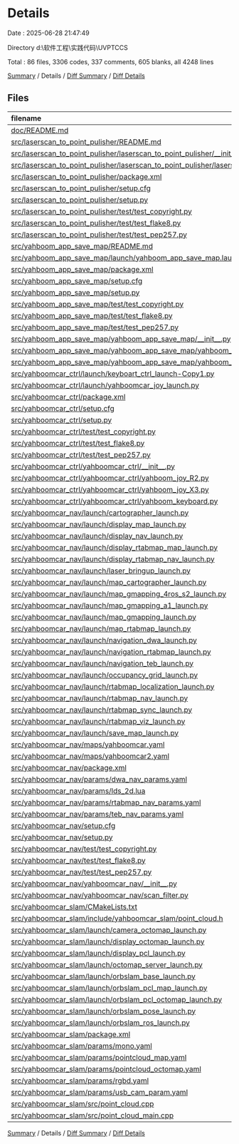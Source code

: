 # Details

Date : 2025-06-28 21:47:49

Directory d:\\软件工程\\实践代码\\UVPTCCS

Total : 86 files,  3306 codes, 337 comments, 605 blanks, all 4248 lines

[Summary](results.md) / Details / [Diff Summary](diff.md) / [Diff Details](diff-details.md)

## Files
| filename | language | code | comment | blank | total |
| :--- | :--- | ---: | ---: | ---: | ---: |
| [doc/README.md](/doc/README.md) | Markdown | 1 | 0 | 2 | 3 |
| [src/laserscan\_to\_point\_pulisher/README.md](/src/laserscan_to_point_pulisher/README.md) | Markdown | 74 | 0 | 17 | 91 |
| [src/laserscan\_to\_point\_pulisher/laserscan\_to\_point\_pulisher/\_\_init\_\_.py](/src/laserscan_to_point_pulisher/laserscan_to_point_pulisher/__init__.py) | Python | 0 | 0 | 1 | 1 |
| [src/laserscan\_to\_point\_pulisher/laserscan\_to\_point\_pulisher/laserscan\_to\_point\_publish.py](/src/laserscan_to_point_pulisher/laserscan_to_point_pulisher/laserscan_to_point_publish.py) | Python | 47 | 3 | 16 | 66 |
| [src/laserscan\_to\_point\_pulisher/package.xml](/src/laserscan_to_point_pulisher/package.xml) | XML | 16 | 0 | 3 | 19 |
| [src/laserscan\_to\_point\_pulisher/setup.cfg](/src/laserscan_to_point_pulisher/setup.cfg) | Properties | 4 | 0 | 1 | 5 |
| [src/laserscan\_to\_point\_pulisher/setup.py](/src/laserscan_to_point_pulisher/setup.py) | Python | 24 | 0 | 3 | 27 |
| [src/laserscan\_to\_point\_pulisher/test/test\_copyright.py](/src/laserscan_to_point_pulisher/test/test_copyright.py) | Python | 7 | 13 | 4 | 24 |
| [src/laserscan\_to\_point\_pulisher/test/test\_flake8.py](/src/laserscan_to_point_pulisher/test/test_flake8.py) | Python | 9 | 13 | 4 | 26 |
| [src/laserscan\_to\_point\_pulisher/test/test\_pep257.py](/src/laserscan_to_point_pulisher/test/test_pep257.py) | Python | 7 | 13 | 4 | 24 |
| [src/yahboom\_app\_save\_map/README.md](/src/yahboom_app_save_map/README.md) | Markdown | 89 | 0 | 30 | 119 |
| [src/yahboom\_app\_save\_map/launch/yahboom\_app\_save\_map.launch.py](/src/yahboom_app_save_map/launch/yahboom_app_save_map.launch.py) | Python | 17 | 1 | 5 | 23 |
| [src/yahboom\_app\_save\_map/package.xml](/src/yahboom_app_save_map/package.xml) | XML | 17 | 0 | 3 | 20 |
| [src/yahboom\_app\_save\_map/setup.cfg](/src/yahboom_app_save_map/setup.cfg) | Properties | 4 | 0 | 1 | 5 |
| [src/yahboom\_app\_save\_map/setup.py](/src/yahboom_app_save_map/setup.py) | Python | 26 | 0 | 3 | 29 |
| [src/yahboom\_app\_save\_map/test/test\_copyright.py](/src/yahboom_app_save_map/test/test_copyright.py) | Python | 7 | 13 | 4 | 24 |
| [src/yahboom\_app\_save\_map/test/test\_flake8.py](/src/yahboom_app_save_map/test/test_flake8.py) | Python | 9 | 13 | 4 | 26 |
| [src/yahboom\_app\_save\_map/test/test\_pep257.py](/src/yahboom_app_save_map/test/test_pep257.py) | Python | 7 | 13 | 4 | 24 |
| [src/yahboom\_app\_save\_map/yahboom\_app\_save\_map/\_\_init\_\_.py](/src/yahboom_app_save_map/yahboom_app_save_map/__init__.py) | Python | 0 | 0 | 1 | 1 |
| [src/yahboom\_app\_save\_map/yahboom\_app\_save\_map/yahboom\_app\_save\_map.py](/src/yahboom_app_save_map/yahboom_app_save_map/yahboom_app_save_map.py) | Python | 45 | 1 | 12 | 58 |
| [src/yahboom\_app\_save\_map/yahboom\_app\_save\_map/yahboom\_app\_save\_map\_client.py](/src/yahboom_app_save_map/yahboom_app_save_map/yahboom_app_save_map_client.py) | Python | 36 | 0 | 12 | 48 |
| [src/yahboomcar\_ctrl/launch/keyboart\_ctrl\_launch-Copy1.py](/src/yahboomcar_ctrl/launch/keyboart_ctrl_launch-Copy1.py) | Python | 9 | 0 | 2 | 11 |
| [src/yahboomcar\_ctrl/launch/yahboomcar\_joy\_launch.py](/src/yahboomcar_ctrl/launch/yahboomcar_joy_launch.py) | Python | 9 | 0 | 2 | 11 |
| [src/yahboomcar\_ctrl/package.xml](/src/yahboomcar_ctrl/package.xml) | XML | 16 | 0 | 3 | 19 |
| [src/yahboomcar\_ctrl/setup.cfg](/src/yahboomcar_ctrl/setup.cfg) | Properties | 4 | 0 | 1 | 5 |
| [src/yahboomcar\_ctrl/setup.py](/src/yahboomcar_ctrl/setup.py) | Python | 28 | 0 | 3 | 31 |
| [src/yahboomcar\_ctrl/test/test\_copyright.py](/src/yahboomcar_ctrl/test/test_copyright.py) | Python | 7 | 13 | 4 | 24 |
| [src/yahboomcar\_ctrl/test/test\_flake8.py](/src/yahboomcar_ctrl/test/test_flake8.py) | Python | 9 | 13 | 4 | 26 |
| [src/yahboomcar\_ctrl/test/test\_pep257.py](/src/yahboomcar_ctrl/test/test_pep257.py) | Python | 7 | 13 | 4 | 24 |
| [src/yahboomcar\_ctrl/yahboomcar\_ctrl/\_\_init\_\_.py](/src/yahboomcar_ctrl/yahboomcar_ctrl/__init__.py) | Python | 0 | 0 | 1 | 1 |
| [src/yahboomcar\_ctrl/yahboomcar\_ctrl/yahboom\_joy\_R2.py](/src/yahboomcar_ctrl/yahboomcar_ctrl/yahboom_joy_R2.py) | Python | 126 | 19 | 17 | 162 |
| [src/yahboomcar\_ctrl/yahboomcar\_ctrl/yahboom\_joy\_X3.py](/src/yahboomcar_ctrl/yahboomcar_ctrl/yahboom_joy_X3.py) | Python | 126 | 18 | 15 | 159 |
| [src/yahboomcar\_ctrl/yahboomcar\_ctrl/yahboom\_keyboard.py](/src/yahboomcar_ctrl/yahboomcar_ctrl/yahboom_keyboard.py) | Python | 122 | 4 | 9 | 135 |
| [src/yahboomcar\_nav/launch/cartographer\_launch.py](/src/yahboomcar_nav/launch/cartographer_launch.py) | Python | 54 | 0 | 9 | 63 |
| [src/yahboomcar\_nav/launch/display\_map\_launch.py](/src/yahboomcar_nav/launch/display_map_launch.py) | Python | 23 | 0 | 6 | 29 |
| [src/yahboomcar\_nav/launch/display\_nav\_launch.py](/src/yahboomcar_nav/launch/display_nav_launch.py) | Python | 23 | 0 | 6 | 29 |
| [src/yahboomcar\_nav/launch/display\_rtabmap\_map\_launch.py](/src/yahboomcar_nav/launch/display_rtabmap_map_launch.py) | Python | 23 | 0 | 6 | 29 |
| [src/yahboomcar\_nav/launch/display\_rtabmap\_nav\_launch.py](/src/yahboomcar_nav/launch/display_rtabmap_nav_launch.py) | Python | 23 | 0 | 6 | 29 |
| [src/yahboomcar\_nav/launch/laser\_bringup\_launch.py](/src/yahboomcar_nav/launch/laser_bringup_launch.py) | Python | 65 | 1 | 6 | 72 |
| [src/yahboomcar\_nav/launch/map\_cartographer\_launch.py](/src/yahboomcar_nav/launch/map_cartographer_launch.py) | Python | 14 | 0 | 5 | 19 |
| [src/yahboomcar\_nav/launch/map\_gmapping\_4ros\_s2\_launch.py](/src/yahboomcar_nav/launch/map_gmapping_4ros_s2_launch.py) | Python | 27 | 1 | 5 | 33 |
| [src/yahboomcar\_nav/launch/map\_gmapping\_a1\_launch.py](/src/yahboomcar_nav/launch/map_gmapping_a1_launch.py) | Python | 16 | 0 | 6 | 22 |
| [src/yahboomcar\_nav/launch/map\_gmapping\_launch.py](/src/yahboomcar_nav/launch/map_gmapping_launch.py) | Python | 34 | 0 | 5 | 39 |
| [src/yahboomcar\_nav/launch/map\_rtabmap\_launch.py](/src/yahboomcar_nav/launch/map_rtabmap_launch.py) | Python | 14 | 0 | 5 | 19 |
| [src/yahboomcar\_nav/launch/navigation\_dwa\_launch.py](/src/yahboomcar_nav/launch/navigation_dwa_launch.py) | Python | 31 | 0 | 6 | 37 |
| [src/yahboomcar\_nav/launch/navigation\_rtabmap\_launch.py](/src/yahboomcar_nav/launch/navigation_rtabmap_launch.py) | Python | 21 | 0 | 6 | 27 |
| [src/yahboomcar\_nav/launch/navigation\_teb\_launch.py](/src/yahboomcar_nav/launch/navigation_teb_launch.py) | Python | 31 | 0 | 6 | 37 |
| [src/yahboomcar\_nav/launch/occupancy\_grid\_launch.py](/src/yahboomcar_nav/launch/occupancy_grid_launch.py) | Python | 29 | 0 | 6 | 35 |
| [src/yahboomcar\_nav/launch/rtabmap\_localization\_launch.py](/src/yahboomcar_nav/launch/rtabmap_localization_launch.py) | Python | 66 | 5 | 16 | 87 |
| [src/yahboomcar\_nav/launch/rtabmap\_nav\_launch.py](/src/yahboomcar_nav/launch/rtabmap_nav_launch.py) | Python | 31 | 0 | 6 | 37 |
| [src/yahboomcar\_nav/launch/rtabmap\_sync\_launch.py](/src/yahboomcar_nav/launch/rtabmap_sync_launch.py) | Python | 66 | 13 | 17 | 96 |
| [src/yahboomcar\_nav/launch/rtabmap\_viz\_launch.py](/src/yahboomcar_nav/launch/rtabmap_viz_launch.py) | Python | 40 | 2 | 10 | 52 |
| [src/yahboomcar\_nav/launch/save\_map\_launch.py](/src/yahboomcar_nav/launch/save_map_launch.py) | Python | 26 | 1 | 8 | 35 |
| [src/yahboomcar\_nav/maps/yahboomcar.yaml](/src/yahboomcar_nav/maps/yahboomcar.yaml) | YAML | 7 | 0 | 0 | 7 |
| [src/yahboomcar\_nav/maps/yahboomcar2.yaml](/src/yahboomcar_nav/maps/yahboomcar2.yaml) | YAML | 7 | 0 | 0 | 7 |
| [src/yahboomcar\_nav/package.xml](/src/yahboomcar_nav/package.xml) | XML | 19 | 0 | 4 | 23 |
| [src/yahboomcar\_nav/params/dwa\_nav\_params.yaml](/src/yahboomcar_nav/params/dwa_nav_params.yaml) | YAML | 246 | 12 | 16 | 274 |
| [src/yahboomcar\_nav/params/lds\_2d.lua](/src/yahboomcar_nav/params/lds_2d.lua) | Lua | 38 | 1 | 7 | 46 |
| [src/yahboomcar\_nav/params/rtabmap\_nav\_params.yaml](/src/yahboomcar_nav/params/rtabmap_nav_params.yaml) | YAML | 191 | 3 | 11 | 205 |
| [src/yahboomcar\_nav/params/teb\_nav\_params.yaml](/src/yahboomcar_nav/params/teb_nav_params.yaml) | YAML | 305 | 3 | 21 | 329 |
| [src/yahboomcar\_nav/setup.cfg](/src/yahboomcar_nav/setup.cfg) | Properties | 4 | 0 | 1 | 5 |
| [src/yahboomcar\_nav/setup.py](/src/yahboomcar_nav/setup.py) | Python | 30 | 0 | 3 | 33 |
| [src/yahboomcar\_nav/test/test\_copyright.py](/src/yahboomcar_nav/test/test_copyright.py) | Python | 7 | 13 | 4 | 24 |
| [src/yahboomcar\_nav/test/test\_flake8.py](/src/yahboomcar_nav/test/test_flake8.py) | Python | 9 | 13 | 4 | 26 |
| [src/yahboomcar\_nav/test/test\_pep257.py](/src/yahboomcar_nav/test/test_pep257.py) | Python | 7 | 13 | 4 | 24 |
| [src/yahboomcar\_nav/yahboomcar\_nav/\_\_init\_\_.py](/src/yahboomcar_nav/yahboomcar_nav/__init__.py) | Python | 0 | 0 | 1 | 1 |
| [src/yahboomcar\_nav/yahboomcar\_nav/scan\_filter.py](/src/yahboomcar_nav/yahboomcar_nav/scan_filter.py) | Python | 35 | 4 | 7 | 46 |
| [src/yahboomcar\_slam/CMakeLists.txt](/src/yahboomcar_slam/CMakeLists.txt) | CMake | 62 | 0 | 14 | 76 |
| [src/yahboomcar\_slam/include/yahboomcar\_slam/point\_cloud.h](/src/yahboomcar_slam/include/yahboomcar_slam/point_cloud.h) | C++ | 101 | 2 | 31 | 134 |
| [src/yahboomcar\_slam/launch/camera\_octomap\_launch.py](/src/yahboomcar_slam/launch/camera_octomap_launch.py) | Python | 27 | 0 | 5 | 32 |
| [src/yahboomcar\_slam/launch/display\_octomap\_launch.py](/src/yahboomcar_slam/launch/display_octomap_launch.py) | Python | 23 | 0 | 6 | 29 |
| [src/yahboomcar\_slam/launch/display\_pcl\_launch.py](/src/yahboomcar_slam/launch/display_pcl_launch.py) | Python | 23 | 0 | 6 | 29 |
| [src/yahboomcar\_slam/launch/octomap\_server\_launch.py](/src/yahboomcar_slam/launch/octomap_server_launch.py) | Python | 20 | 0 | 3 | 23 |
| [src/yahboomcar\_slam/launch/orbslam\_base\_launch.py](/src/yahboomcar_slam/launch/orbslam_base_launch.py) | Python | 26 | 5 | 5 | 36 |
| [src/yahboomcar\_slam/launch/orbslam\_pcl\_map\_launch.py](/src/yahboomcar_slam/launch/orbslam_pcl_map_launch.py) | Python | 29 | 0 | 5 | 34 |
| [src/yahboomcar\_slam/launch/orbslam\_pcl\_octomap\_launch.py](/src/yahboomcar_slam/launch/orbslam_pcl_octomap_launch.py) | Python | 34 | 5 | 6 | 45 |
| [src/yahboomcar\_slam/launch/orbslam\_pose\_launch.py](/src/yahboomcar_slam/launch/orbslam_pose_launch.py) | Python | 16 | 0 | 3 | 19 |
| [src/yahboomcar\_slam/launch/orbslam\_ros\_launch.py](/src/yahboomcar_slam/launch/orbslam_ros_launch.py) | Python | 38 | 3 | 6 | 47 |
| [src/yahboomcar\_slam/package.xml](/src/yahboomcar_slam/package.xml) | XML | 25 | 0 | 6 | 31 |
| [src/yahboomcar\_slam/params/mono.yaml](/src/yahboomcar_slam/params/mono.yaml) | YAML | 27 | 19 | 12 | 58 |
| [src/yahboomcar\_slam/params/pointcloud\_map.yaml](/src/yahboomcar_slam/params/pointcloud_map.yaml) | YAML | 16 | 0 | 2 | 18 |
| [src/yahboomcar\_slam/params/pointcloud\_octomap.yaml](/src/yahboomcar_slam/params/pointcloud_octomap.yaml) | YAML | 16 | 0 | 2 | 18 |
| [src/yahboomcar\_slam/params/rgbd.yaml](/src/yahboomcar_slam/params/rgbd.yaml) | YAML | 32 | 22 | 17 | 71 |
| [src/yahboomcar\_slam/params/usb\_cam\_param.yaml](/src/yahboomcar_slam/params/usb_cam_param.yaml) | YAML | 0 | 0 | 1 | 1 |
| [src/yahboomcar\_slam/src/point\_cloud.cpp](/src/yahboomcar_slam/src/point_cloud.cpp) | C++ | 307 | 33 | 44 | 384 |
| [src/yahboomcar\_slam/src/point\_cloud\_main.cpp](/src/yahboomcar_slam/src/point_cloud_main.cpp) | C++ | 13 | 0 | 3 | 16 |

[Summary](results.md) / Details / [Diff Summary](diff.md) / [Diff Details](diff-details.md)